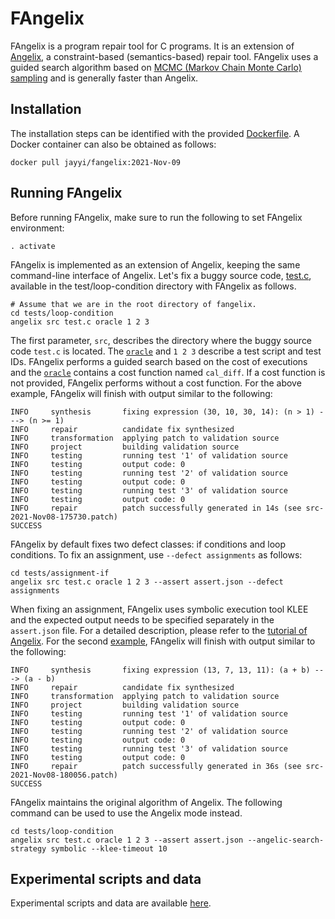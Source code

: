 # FAngelix #

FAngelix is a program repair tool for C programs. It is an extension of [Angelix](https://github.com/mechtaev/angelix), a constraint-based (semantics-based) repair tool. FAngelix uses a guided search algorithm based on [MCMC \(Markov Chain Monte Carlo\) sampling](https://en.wikipedia.org/wiki/Markov_chain_Monte_Carlo) and is generally faster than Angelix.

## Installation ##

The installation steps can be identified with the provided [Dockerfile](https://github.com/jyi/fangelix/edit/master/Dockerfile). A Docker container can also be obtained as follows:

    docker pull jayyi/fangelix:2021-Nov-09

## Running FAngelix ##

Before running FAngelix, make sure to run the following to set FAngelix environment:

    . activate
    
FAngelix is implemented as an extension of Angelix, keeping the same command-line interface of Angelix. Let's fix a buggy source code, [test.c](tests/loop-condition/src/test.c), available in the test/loop-condition directory with FAngelix as follows. 

    # Assume that we are in the root directory of fangelix.
    cd tests/loop-condition
    angelix src test.c oracle 1 2 3


The first parameter, `src`, describes the directory where the buggy source code `test.c` is located. The [`oracle`](tests/loop-condition/oracle) and `1 2 3` describe a test script and test IDs. FAngelix performs a guided search based on the cost of executions and the [`oracle`](tests/loop-condition/oracle) contains a cost function named `cal_diff`. If a cost function is not provided, FAngelix performs without a cost function. For the above example, FAngelix will finish with output similar to the following:


    INFO     synthesis       fixing expression (30, 10, 30, 14): (n > 1) ---> (n >= 1)
    INFO     repair          candidate fix synthesized
    INFO     transformation  applying patch to validation source
    INFO     project         building validation source
    INFO     testing         running test '1' of validation source
    INFO     testing         output code: 0
    INFO     testing         running test '2' of validation source
    INFO     testing         output code: 0
    INFO     testing         running test '3' of validation source
    INFO     testing         output code: 0
    INFO     repair          patch successfully generated in 14s (see src-2021-Nov08-175730.patch)
    SUCCESS

FAngelix by default fixes two defect classes: if conditions and loop conditions. To fix an assignment, use `--defect assignments` as follows:

    cd tests/assignment-if
    angelix src test.c oracle 1 2 3 --assert assert.json --defect assignments

When fixing an assignment, FAngelix uses symbolic execution tool KLEE and the expected output needs to be specified separately in the `assert.json` file. For a detailed description, please refer to the [tutorial of Angelix](https://github.com/jyi/angelix/blob/fangelix-release/doc/Tutorial.md). For the second [example](tests/assignment-if/src/test.c), FAngelix will finish with output similar to the following:

    INFO     synthesis       fixing expression (13, 7, 13, 11): (a + b) ---> (a - b)
    INFO     repair          candidate fix synthesized
    INFO     transformation  applying patch to validation source
    INFO     project         building validation source
    INFO     testing         running test '1' of validation source
    INFO     testing         output code: 0
    INFO     testing         running test '2' of validation source
    INFO     testing         output code: 0
    INFO     testing         running test '3' of validation source
    INFO     testing         output code: 0
    INFO     repair          patch successfully generated in 36s (see src-2021-Nov08-180056.patch)
    SUCCESS


FAngelix maintains the original algorithm of Angelix. The following command can be used to use the Angelix mode instead.

    cd tests/loop-condition
    angelix src test.c oracle 1 2 3 --assert assert.json --angelic-search-strategy symbolic --klee-timeout 10

## Experimental scripts and data ##

Experimental scripts and data are available [here](https://github.com/jyi/angelix-experiments).

